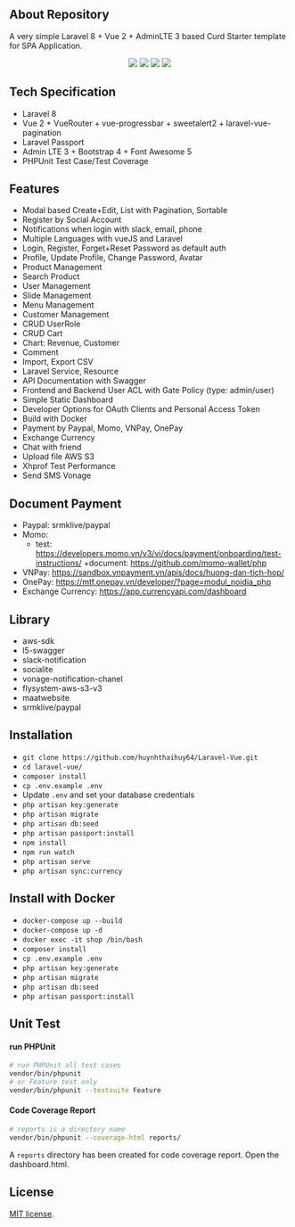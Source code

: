 

## About Repository

A very simple Laravel 8 + Vue 2 + AdminLTE 3 based Curd Starter template for SPA Application.
<p align="center">
<img src="https://i.imgur.com/mZAHbUL.png">
<img src="https://i.imgur.com/3hhoQnq.png">
<img src="https://i.imgur.com/aHtQkYl.png">
<img src="https://i.imgur.com/V7OuwLn.png">
</p>

## Tech Specification

- Laravel 8
- Vue 2 + VueRouter + vue-progressbar + sweetalert2 + laravel-vue-pagination
- Laravel Passport
- Admin LTE 3 + Bootstrap 4 + Font Awesome 5
- PHPUnit Test Case/Test Coverage

## Features

- Modal based Create+Edit, List with Pagination, Sortable
- Register by Social Account
- Notifications when login with slack, email, phone
- Multiple Languages with vueJS and Laravel
- Login, Register, Forget+Reset Password as default auth
- Profile, Update Profile, Change Password, Avatar
- Product Management 
- Search Product
- User Management
- Slide Management
- Menu Management
- Customer Management
- CRUD UserRole
- CRUD Cart
- Chart: Revenue, Customer
- Comment
- Import, Export CSV
- Laravel Service, Resource
- API Documentation with Swagger
- Frontend and Backend User ACL with Gate Policy (type: admin/user)
- Simple Static Dashboard
- Developer Options for OAuth Clients and Personal Access Token
- Build with Docker
- Payment by Paypal, Momo, VNPay, OnePay
- Exchange Currency
- Chat with friend
- Upload file AWS S3
- Xhprof Test Performance
- Send SMS Vonage

## Document Payment
- Paypal: srmklive/paypal
- Momo: 
    + test: https://developers.momo.vn/v3/vi/docs/payment/onboarding/test-instructions/
    +document: https://github.com/momo-wallet/php
- VNPay: https://sandbox.vnpayment.vn/apis/docs/huong-dan-tich-hop/
- OnePay: https://mtf.onepay.vn/developer/?page=modul_noidia_php
- Exchange Currency: https://app.currencyapi.com/dashboard

## Library

- aws-sdk
- l5-swagger
- slack-notification
- socialite
- vonage-notification-chanel
- flysystem-aws-s3-v3
- maatwebsite
- srmklive/paypal

## Installation

- `git clone https://github.com/huynhthaihuy64/Laravel-Vue.git`
- `cd laravel-vue/`
- `composer install`
- `cp .env.example .env`
- Update `.env` and set your database credentials
- `php artisan key:generate`
- `php artisan migrate`
- `php artisan db:seed`
- `php artisan passport:install`
- `npm install`
- `npm run watch`
- `php artisan serve`
- `php artisan sync:currency`

## Install with Docker

- `docker-compose up --build`
- `docker-compose up -d`
- `docker exec -it shop /bin/bash`
- `composer install`
- `cp .env.example .env`
- `php artisan key:generate`
- `php artisan migrate`
- `php artisan db:seed`
- `php artisan passport:install`

## Unit Test

#### run PHPUnit

```bash
# run PHPUnit all test cases
vendor/bin/phpunit
# or Feature test only
vendor/bin/phpunit --testsuite Feature
```

#### Code Coverage Report

```bash
# reports is a directory name
vendor/bin/phpunit --coverage-html reports/
```
A `reports` directory has been created for code coverage report. Open the dashboard.html.


## License

[MIT license](https://opensource.org/licenses/MIT).
